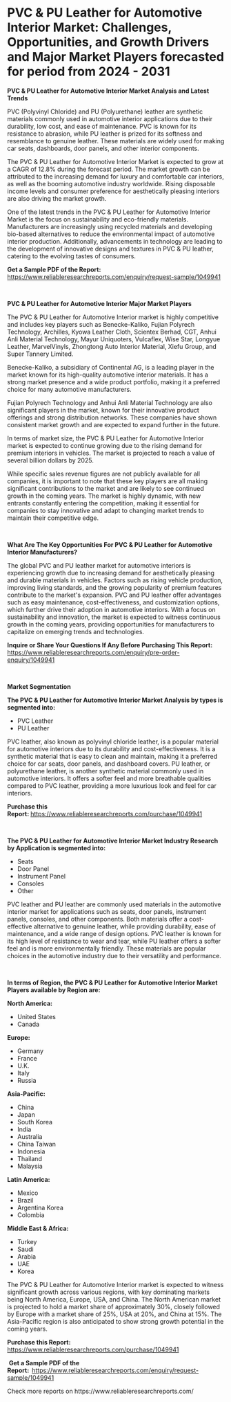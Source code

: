<p><h1>PVC & PU Leather for Automotive Interior Market: Challenges, Opportunities, and Growth Drivers and Major Market Players forecasted for period from 2024 - 2031</h1></p><p><strong>PVC & PU Leather for Automotive Interior Market Analysis and Latest Trends</strong></p>
<p><p>PVC (Polyvinyl Chloride) and PU (Polyurethane) leather are synthetic materials commonly used in automotive interior applications due to their durability, low cost, and ease of maintenance. PVC is known for its resistance to abrasion, while PU leather is prized for its softness and resemblance to genuine leather. These materials are widely used for making car seats, dashboards, door panels, and other interior components.</p><p>The PVC & PU Leather for Automotive Interior Market is expected to grow at a CAGR of 12.8% during the forecast period. The market growth can be attributed to the increasing demand for luxury and comfortable car interiors, as well as the booming automotive industry worldwide. Rising disposable income levels and consumer preference for aesthetically pleasing interiors are also driving the market growth.</p><p>One of the latest trends in the PVC & PU Leather for Automotive Interior Market is the focus on sustainability and eco-friendly materials. Manufacturers are increasingly using recycled materials and developing bio-based alternatives to reduce the environmental impact of automotive interior production. Additionally, advancements in technology are leading to the development of innovative designs and textures in PVC & PU leather, catering to the evolving tastes of consumers.</p></p>
<p><strong>Get a Sample PDF of the Report:&nbsp;</strong> <a href="https://www.reliableresearchreports.com/enquiry/request-sample/1049941">https://www.reliableresearchreports.com/enquiry/request-sample/1049941</a></p>
<p>&nbsp;</p>
<p><strong>PVC & PU Leather for Automotive Interior Major Market Players</strong></p>
<p><p>The PVC & PU Leather for Automotive Interior market is highly competitive and includes key players such as Benecke-Kaliko, Fujian Polyrech Technology, Archilles, Kyowa Leather Cloth, Scientex Berhad, CGT, Anhui Anli Material Technology, Mayur Uniquoters, Vulcaflex, Wise Star, Longyue Leather, MarvelVinyls, Zhongtong Auto Interior Material, Xiefu Group, and Super Tannery Limited.</p><p>Benecke-Kaliko, a subsidiary of Continental AG, is a leading player in the market known for its high-quality automotive interior materials. It has a strong market presence and a wide product portfolio, making it a preferred choice for many automotive manufacturers.</p><p>Fujian Polyrech Technology and Anhui Anli Material Technology are also significant players in the market, known for their innovative product offerings and strong distribution networks. These companies have shown consistent market growth and are expected to expand further in the future.</p><p>In terms of market size, the PVC & PU Leather for Automotive Interior market is expected to continue growing due to the rising demand for premium interiors in vehicles. The market is projected to reach a value of several billion dollars by 2025.</p><p>While specific sales revenue figures are not publicly available for all companies, it is important to note that these key players are all making significant contributions to the market and are likely to see continued growth in the coming years. The market is highly dynamic, with new entrants constantly entering the competition, making it essential for companies to stay innovative and adapt to changing market trends to maintain their competitive edge.</p></p>
<p>&nbsp;</p>
<p><strong>What Are The Key Opportunities For PVC & PU Leather for Automotive Interior Manufacturers?</strong></p>
<p><p>The global PVC and PU leather market for automotive interiors is experiencing growth due to increasing demand for aesthetically pleasing and durable materials in vehicles. Factors such as rising vehicle production, improving living standards, and the growing popularity of premium features contribute to the market's expansion. PVC and PU leather offer advantages such as easy maintenance, cost-effectiveness, and customization options, which further drive their adoption in automotive interiors. With a focus on sustainability and innovation, the market is expected to witness continuous growth in the coming years, providing opportunities for manufacturers to capitalize on emerging trends and technologies.</p></p>
<p><strong>Inquire or Share Your Questions If Any Before Purchasing This Report:</strong> <a href="https://www.reliableresearchreports.com/enquiry/pre-order-enquiry/1049941">https://www.reliableresearchreports.com/enquiry/pre-order-enquiry/1049941</a></p>
<p>&nbsp;</p>
<p><strong>Market Segmentation</strong></p>
<p><strong>The PVC & PU Leather for Automotive Interior Market Analysis by types is segmented into:</strong></p>
<p><ul><li>PVC Leather</li><li>PU Leather</li></ul></p>
<p><p>PVC leather, also known as polyvinyl chloride leather, is a popular material for automotive interiors due to its durability and cost-effectiveness. It is a synthetic material that is easy to clean and maintain, making it a preferred choice for car seats, door panels, and dashboard covers. PU leather, or polyurethane leather, is another synthetic material commonly used in automotive interiors. It offers a softer feel and more breathable qualities compared to PVC leather, providing a more luxurious look and feel for car interiors.</p></p>
<p><strong>Purchase this Report:&nbsp;</strong><a href="https://www.reliableresearchreports.com/purchase/1049941">https://www.reliableresearchreports.com/purchase/1049941</a></p>
<p>&nbsp;</p>
<p><strong>The PVC & PU Leather for Automotive Interior Market Industry Research by Application is segmented into:</strong></p>
<p><ul><li>Seats</li><li>Door Panel</li><li>Instrument Panel</li><li>Consoles</li><li>Other</li></ul></p>
<p><p>PVC leather and PU leather are commonly used materials in the automotive interior market for applications such as seats, door panels, instrument panels, consoles, and other components. Both materials offer a cost-effective alternative to genuine leather, while providing durability, ease of maintenance, and a wide range of design options. PVC leather is known for its high level of resistance to wear and tear, while PU leather offers a softer feel and is more environmentally friendly. These materials are popular choices in the automotive industry due to their versatility and performance.</p></p>
<p>&nbsp;</p>
<p><strong>In terms of Region, the PVC & PU Leather for Automotive Interior Market Players available by Region are:</strong></p>
<p>
    <p> <strong> North America: </strong>
        <ul>
            <li>United States</li>
            <li>Canada</li>
        </ul>
        </p> 
    <p> <strong> Europe: </strong>
        <ul>
            <li>Germany</li>
            <li>France</li>
            <li>U.K.</li>
            <li>Italy</li>
            <li>Russia</li>
        </ul>
        </p> 
    <p> <strong> Asia-Pacific: </strong>
        <ul>
            <li>China</li>
            <li>Japan</li>
            <li>South Korea</li>
            <li>India</li>
            <li>Australia</li>
            <li>China Taiwan</li>
            <li>Indonesia</li>
            <li>Thailand</li>
            <li>Malaysia</li>
        </ul>
        </p> 
    <p> <strong> Latin America: </strong>
        <ul>
            <li>Mexico</li>
            <li>Brazil</li>
            <li>Argentina Korea</li>
            <li>Colombia</li>
        </ul>
        </p> 
    <p> <strong> Middle East & Africa: </strong>
        <ul>
            <li>Turkey</li>
            <li>Saudi</li>
            <li>Arabia</li>
            <li>UAE</li>
            <li>Korea</li>
        </ul>
    </p>
    </p>
<p><p>The PVC & PU Leather for Automotive Interior market is expected to witness significant growth across various regions, with key dominating markets being North America, Europe, USA, and China. The North American market is projected to hold a market share of approximately 30%, closely followed by Europe with a market share of 25%, USA at 20%, and China at 15%. The Asia-Pacific region is also anticipated to show strong growth potential in the coming years.</p></p>
<p><strong>Purchase this Report: </strong><a href="https://www.reliableresearchreports.com/purchase/1049941">https://www.reliableresearchreports.com/purchase/1049941</a></p>
<p>&nbsp;<strong>Get a Sample PDF of the Report:&nbsp;&nbsp;</strong><a href="https://www.reliableresearchreports.com/enquiry/request-sample/1049941">https://www.reliableresearchreports.com/enquiry/request-sample/1049941</a></p>
<p><strong></strong></p>
<p>Check more reports on https://www.reliableresearchreports.com/</p>